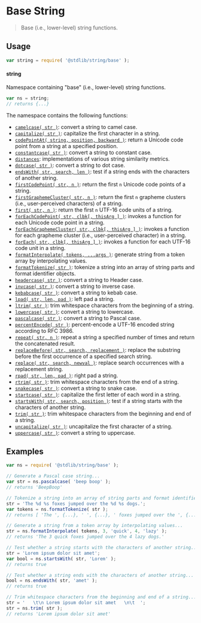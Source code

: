 <!--

@license Apache-2.0

Copyright (c) 2022 The Stdlib Authors.

Licensed under the Apache License, Version 2.0 (the "License");
you may not use this file except in compliance with the License.
You may obtain a copy of the License at

   http://www.apache.org/licenses/LICENSE-2.0

Unless required by applicable law or agreed to in writing, software
distributed under the License is distributed on an "AS IS" BASIS,
WITHOUT WARRANTIES OR CONDITIONS OF ANY KIND, either express or implied.
See the License for the specific language governing permissions and
limitations under the License.

-->

# Base String

> Base (i.e., lower-level) string functions.

<section class="usage">

## Usage

```javascript
var string = require( '@stdlib/string/base' );
```

#### string

Namespace containing "base" (i.e., lower-level) string functions.

```javascript
var ns = string;
// returns {...}
```

The namespace contains the following functions:

<!-- <toc pattern="*"> -->

<div class="namespace-toc">

-   <span class="signature">[`camelcase( str )`][@stdlib/string/base/camelcase]</span><span class="delimiter">: </span><span class="description">convert a string to camel case.</span>
-   <span class="signature">[`capitalize( str )`][@stdlib/string/base/capitalize]</span><span class="delimiter">: </span><span class="description">capitalize the first character in a string.</span>
-   <span class="signature">[`codePointAt( string, position, backward )`][@stdlib/string/base/code-point-at]</span><span class="delimiter">: </span><span class="description">return a Unicode code point from a string at a specified position.</span>
-   <span class="signature">[`constantcase( str )`][@stdlib/string/base/constantcase]</span><span class="delimiter">: </span><span class="description">convert a string to constant case.</span>
-   <span class="signature">[`distances`][@stdlib/string/base/distances]</span><span class="delimiter">: </span><span class="description">implementations of various string similarity metrics.</span>
-   <span class="signature">[`dotcase( str )`][@stdlib/string/base/dotcase]</span><span class="delimiter">: </span><span class="description">convert a string to dot case.</span>
-   <span class="signature">[`endsWith( str, search, len )`][@stdlib/string/base/ends-with]</span><span class="delimiter">: </span><span class="description">test if a string ends with the characters of another string.</span>
-   <span class="signature">[`firstCodePoint( str, n )`][@stdlib/string/base/first-code-point]</span><span class="delimiter">: </span><span class="description">return the first `n` Unicode code points of a string.</span>
-   <span class="signature">[`firstGraphemeCluster( str, n )`][@stdlib/string/base/first-grapheme-cluster]</span><span class="delimiter">: </span><span class="description">return the first `n` grapheme clusters (i.e., user-perceived characters) of a string.</span>
-   <span class="signature">[`first( str, n )`][@stdlib/string/base/first]</span><span class="delimiter">: </span><span class="description">return the first `n` UTF-16 code units of a string.</span>
-   <span class="signature">[`forEachCodePoint( str, clbk[, thisArg ] )`][@stdlib/string/base/for-each-code-point]</span><span class="delimiter">: </span><span class="description">invokes a function for each Unicode code point in a string.</span>
-   <span class="signature">[`forEachGraphemeCluster( str, clbk[, thisArg ] )`][@stdlib/string/base/for-each-grapheme-cluster]</span><span class="delimiter">: </span><span class="description">invokes a function for each grapheme cluster (i.e., user-perceived character) in a string.</span>
-   <span class="signature">[`forEach( str, clbk[, thisArg ] )`][@stdlib/string/base/for-each]</span><span class="delimiter">: </span><span class="description">invokes a function for each UTF-16 code unit in a string.</span>
-   <span class="signature">[`formatInterpolate( tokens, ...args )`][@stdlib/string/base/format-interpolate]</span><span class="delimiter">: </span><span class="description">generate string from a token array by interpolating values.</span>
-   <span class="signature">[`formatTokenize( str )`][@stdlib/string/base/format-tokenize]</span><span class="delimiter">: </span><span class="description">tokenize a string into an array of string parts and format identifier objects.</span>
-   <span class="signature">[`headercase( str )`][@stdlib/string/base/headercase]</span><span class="delimiter">: </span><span class="description">convert a string to Header case.</span>
-   <span class="signature">[`invcase( str )`][@stdlib/string/base/invcase]</span><span class="delimiter">: </span><span class="description">convert a string to inverse case.</span>
-   <span class="signature">[`kebabcase( str )`][@stdlib/string/base/kebabcase]</span><span class="delimiter">: </span><span class="description">convert a string to kebab case.</span>
-   <span class="signature">[`lpad( str, len, pad )`][@stdlib/string/base/left-pad]</span><span class="delimiter">: </span><span class="description">left pad a string.</span>
-   <span class="signature">[`ltrim( str )`][@stdlib/string/base/left-trim]</span><span class="delimiter">: </span><span class="description">trim whitespace characters from the beginning of a string.</span>
-   <span class="signature">[`lowercase( str )`][@stdlib/string/base/lowercase]</span><span class="delimiter">: </span><span class="description">convert a string to lowercase.</span>
-   <span class="signature">[`pascalcase( str )`][@stdlib/string/base/pascalcase]</span><span class="delimiter">: </span><span class="description">convert a string to Pascal case.</span>
-   <span class="signature">[`percentEncode( str )`][@stdlib/string/base/percent-encode]</span><span class="delimiter">: </span><span class="description">percent-encode a UTF-16 encoded string according to RFC 3986.</span>
-   <span class="signature">[`repeat( str, n )`][@stdlib/string/base/repeat]</span><span class="delimiter">: </span><span class="description">repeat a string a specified number of times and return the concatenated result.</span>
-   <span class="signature">[`replaceBefore( str, search, replacement )`][@stdlib/string/base/replace-before]</span><span class="delimiter">: </span><span class="description">replace the substring before the first occurrence of a specified search string.</span>
-   <span class="signature">[`replace( str, search, newval )`][@stdlib/string/base/replace]</span><span class="delimiter">: </span><span class="description">replace search occurrences with a replacement string.</span>
-   <span class="signature">[`rpad( str, len, pad )`][@stdlib/string/base/right-pad]</span><span class="delimiter">: </span><span class="description">right pad a string.</span>
-   <span class="signature">[`rtrim( str )`][@stdlib/string/base/right-trim]</span><span class="delimiter">: </span><span class="description">trim whitespace characters from the end of a string.</span>
-   <span class="signature">[`snakecase( str )`][@stdlib/string/base/snakecase]</span><span class="delimiter">: </span><span class="description">convert a string to snake case.</span>
-   <span class="signature">[`startcase( str )`][@stdlib/string/base/startcase]</span><span class="delimiter">: </span><span class="description">capitalize the first letter of each word in a string.</span>
-   <span class="signature">[`startsWith( str, search, position )`][@stdlib/string/base/starts-with]</span><span class="delimiter">: </span><span class="description">test if a string starts with the characters of another string.</span>
-   <span class="signature">[`trim( str )`][@stdlib/string/base/trim]</span><span class="delimiter">: </span><span class="description">trim whitespace characters from the beginning and end of a string.</span>
-   <span class="signature">[`uncapitalize( str )`][@stdlib/string/base/uncapitalize]</span><span class="delimiter">: </span><span class="description">uncapitalize the first character of a string.</span>
-   <span class="signature">[`uppercase( str )`][@stdlib/string/base/uppercase]</span><span class="delimiter">: </span><span class="description">convert a string to uppercase.</span>

</div>

<!-- </toc> -->

</section>

<!-- /.usage -->

<!-- Package notes. Make sure to keep an empty line after the `section` element and another before the `/section` close. -->

<section class="notes">

</section>

<!-- /.notes -->

<section class="examples">

## Examples

<!-- TODO: better examples -->

<!-- eslint no-undef: "error" -->

```javascript
var ns = require( '@stdlib/string/base' );

// Generate a Pascal case string...
var str = ns.pascalcase( 'beep boop' );
// returns 'BeepBoop'

// Tokenize a string into an array of string parts and format identifier objects...
str = 'The %d %s foxes jumped over the %d %s dogs.';
var tokens = ns.formatTokenize( str );
// returns [ 'The ', {...}, ' ', {...}, ' foxes jumped over the ', {...}, ' ', {...}, ' dogs.' ]

// Generate a string from a token array by interpolating values...
str = ns.formatInterpolate( tokens, 3, 'quick', 4, 'lazy' );
// returns 'The 3 quick foxes jumped over the 4 lazy dogs.'

// Test whether a string starts with the characters of another string...
str = 'Lorem ipsum dolor sit amet';
var bool = ns.startsWith( str, 'Lorem' );
// returns true

// Test whether a string ends with the characters of another string...
bool = ns.endsWith( str, 'amet' );
// returns true

// Trim whitespace characters from the beginning and end of a string...
str = '   \t\n Lorem ipsum dolor sit amet   \n\t  ';
str = ns.trim( str );
// returns 'Lorem ipsum dolor sit amet'
```

</section>

<!-- /.examples -->

<!-- Section for related `stdlib` packages. Do not manually edit this section, as it is automatically populated. -->

<section class="related">

</section>

<!-- /.related -->

<!-- Section for all links. Make sure to keep an empty line after the `section` element and another before the `/section` close. -->

<section class="links">

<!-- <toc-links> -->

[@stdlib/string/base/camelcase]: https://github.com/stdlib-js/stdlib/tree/develop/lib/node_modules/%40stdlib/string/base/camelcase

[@stdlib/string/base/capitalize]: https://github.com/stdlib-js/stdlib/tree/develop/lib/node_modules/%40stdlib/string/base/capitalize

[@stdlib/string/base/code-point-at]: https://github.com/stdlib-js/stdlib/tree/develop/lib/node_modules/%40stdlib/string/base/code-point-at

[@stdlib/string/base/constantcase]: https://github.com/stdlib-js/stdlib/tree/develop/lib/node_modules/%40stdlib/string/base/constantcase

[@stdlib/string/base/distances]: https://github.com/stdlib-js/stdlib/tree/develop/lib/node_modules/%40stdlib/string/base/distances

[@stdlib/string/base/dotcase]: https://github.com/stdlib-js/stdlib/tree/develop/lib/node_modules/%40stdlib/string/base/dotcase

[@stdlib/string/base/ends-with]: https://github.com/stdlib-js/stdlib/tree/develop/lib/node_modules/%40stdlib/string/base/ends-with

[@stdlib/string/base/first-code-point]: https://github.com/stdlib-js/stdlib/tree/develop/lib/node_modules/%40stdlib/string/base/first-code-point

[@stdlib/string/base/first-grapheme-cluster]: https://github.com/stdlib-js/stdlib/tree/develop/lib/node_modules/%40stdlib/string/base/first-grapheme-cluster

[@stdlib/string/base/first]: https://github.com/stdlib-js/stdlib/tree/develop/lib/node_modules/%40stdlib/string/base/first

[@stdlib/string/base/for-each-code-point]: https://github.com/stdlib-js/stdlib/tree/develop/lib/node_modules/%40stdlib/string/base/for-each-code-point

[@stdlib/string/base/for-each-grapheme-cluster]: https://github.com/stdlib-js/stdlib/tree/develop/lib/node_modules/%40stdlib/string/base/for-each-grapheme-cluster

[@stdlib/string/base/for-each]: https://github.com/stdlib-js/stdlib/tree/develop/lib/node_modules/%40stdlib/string/base/for-each

[@stdlib/string/base/format-interpolate]: https://github.com/stdlib-js/stdlib/tree/develop/lib/node_modules/%40stdlib/string/base/format-interpolate

[@stdlib/string/base/format-tokenize]: https://github.com/stdlib-js/stdlib/tree/develop/lib/node_modules/%40stdlib/string/base/format-tokenize

[@stdlib/string/base/headercase]: https://github.com/stdlib-js/stdlib/tree/develop/lib/node_modules/%40stdlib/string/base/headercase

[@stdlib/string/base/invcase]: https://github.com/stdlib-js/stdlib/tree/develop/lib/node_modules/%40stdlib/string/base/invcase

[@stdlib/string/base/kebabcase]: https://github.com/stdlib-js/stdlib/tree/develop/lib/node_modules/%40stdlib/string/base/kebabcase

[@stdlib/string/base/left-pad]: https://github.com/stdlib-js/stdlib/tree/develop/lib/node_modules/%40stdlib/string/base/left-pad

[@stdlib/string/base/left-trim]: https://github.com/stdlib-js/stdlib/tree/develop/lib/node_modules/%40stdlib/string/base/left-trim

[@stdlib/string/base/lowercase]: https://github.com/stdlib-js/stdlib/tree/develop/lib/node_modules/%40stdlib/string/base/lowercase

[@stdlib/string/base/pascalcase]: https://github.com/stdlib-js/stdlib/tree/develop/lib/node_modules/%40stdlib/string/base/pascalcase

[@stdlib/string/base/percent-encode]: https://github.com/stdlib-js/stdlib/tree/develop/lib/node_modules/%40stdlib/string/base/percent-encode

[@stdlib/string/base/repeat]: https://github.com/stdlib-js/stdlib/tree/develop/lib/node_modules/%40stdlib/string/base/repeat

[@stdlib/string/base/replace-before]: https://github.com/stdlib-js/stdlib/tree/develop/lib/node_modules/%40stdlib/string/base/replace-before

[@stdlib/string/base/replace]: https://github.com/stdlib-js/stdlib/tree/develop/lib/node_modules/%40stdlib/string/base/replace

[@stdlib/string/base/right-pad]: https://github.com/stdlib-js/stdlib/tree/develop/lib/node_modules/%40stdlib/string/base/right-pad

[@stdlib/string/base/right-trim]: https://github.com/stdlib-js/stdlib/tree/develop/lib/node_modules/%40stdlib/string/base/right-trim

[@stdlib/string/base/snakecase]: https://github.com/stdlib-js/stdlib/tree/develop/lib/node_modules/%40stdlib/string/base/snakecase

[@stdlib/string/base/startcase]: https://github.com/stdlib-js/stdlib/tree/develop/lib/node_modules/%40stdlib/string/base/startcase

[@stdlib/string/base/starts-with]: https://github.com/stdlib-js/stdlib/tree/develop/lib/node_modules/%40stdlib/string/base/starts-with

[@stdlib/string/base/trim]: https://github.com/stdlib-js/stdlib/tree/develop/lib/node_modules/%40stdlib/string/base/trim

[@stdlib/string/base/uncapitalize]: https://github.com/stdlib-js/stdlib/tree/develop/lib/node_modules/%40stdlib/string/base/uncapitalize

[@stdlib/string/base/uppercase]: https://github.com/stdlib-js/stdlib/tree/develop/lib/node_modules/%40stdlib/string/base/uppercase

<!-- </toc-links> -->

</section>

<!-- /.links -->
